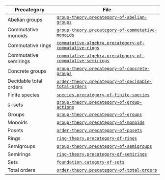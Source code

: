 | Precategory            | File                                                                                                                      |
| ---------------------- | ------------------------------------------------------------------------------------------------------------------------- |
| Abelian groups         | [`group-theory.precategory-of-abelian-groups`](group-theory.precategory-of-abelian-groups.md)                             |
| Commutative monoids    | [`group-theory.precategory-of-commutative-monoids`](group-theory.precategory-of-commutative-monoids.md)                   |
| Commutative rings      | [`commutative-algebra.precategory-of-commutative-rings`](commutative-algebra.precategory-of-commutative-rings.md)         |
| Commutative semirings  | [`commutative-algebra.precategory-of-commutative-semirings`](commutative-algebra.precategory-of-commutative-semirings.md) |
| Concrete groups        | [`group-theory.precategory-of-concrete-groups`](group-theory.precategory-of-concrete-groups.md)                           |
| Decidable total orders | [`order-theory.precategory-of-decidable-total-orders`](order-theory.precategory-of-decidable-total-orders.md)             |
| Finite species         | [`species.precategory-of-finite-species`](species.precategory-of-finite-species.md)                                       |
| `G`-sets               | [`group-theory.precategory-of-group-actions`](group-theory.precategory-of-group-actions.md)                               |
| Groups                 | [`group-theory.precategory-of-groups`](group-theory.precategory-of-groups.md)                                             |
| Monoids                | [`group-theory.precategory-of-monoids`](group-theory.precategory-of-monoids.md)                                           |
| Posets                 | [`order-theory.precategory-of-posets`](order-theory.precategory-of-posets.md)                                             |
| Rings                  | [`ring-theory.precategory-of-rings`](ring-theory.precategory-of-rings.md)                                                 |
| Semigroups             | [`group-theory.precategory-of-semigroups`](group-theory.precategory-of-semigroups.md)                                     |
| Semirings              | [`ring-theory.precategory-of-semirings`](ring-theory.precategory-of-semirings.md)                                         |
| Sets                   | [`foundation.category-of-sets`](foundation.category-of-sets.md)                                                           |
| Total orders           | [`order-theory.precategory-of-total-orders`](order-theory.precategory-of-total-orders.md)                                 |

